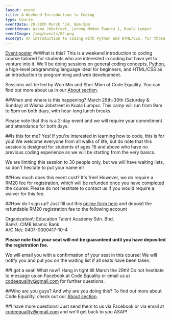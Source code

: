 ```yaml
---
layout: event
title: A Weekend Introduction to Coding
type: Course
eventDate: 29-30th March '14, 9pm-5pm
eventVenue: Wisma Jobstreet, Lorong Medan Tuanku 1, Kuala Lumpur 
eventImage: /img/events/02.png
excerpt: An introduction to coding with Python and HTML/CSS, for those who are curious
---
```


<a class="large" target="_blank" href="/img/events/intro-to-coding-2014.png">Event poster</a>
##What is this?
This is a weekend introduction to coding course tailored for students who are interested in coding but have yet to venture into it. We'll be doing sessions on general coding concepts, <a href="http://python.org">Python</a>, a high-level programming language ideal for beginners, and HTML/CSS as an introduction to programming and web development.

Sessions will be led by Wun Min and Sher Minn of Code Equality. You can find out more about us in our <a href="http://codeequality.org/index.html#about">About section</a>.

##When and where is this happening?
March 29th-30th (Saturday & Sunday) at Wisma Jobstreet in Kuala Lumpur. This camp will run from 9am to 5pm on both days, with hour-long lunch breaks.

Please note that this is a 2-day event and we will require your commitment and attendance for both days.


##Is this for me?
Yes! If you're interested in learning how to code, this is for you! We welcome everyone from all walks of life, but do note that this session is designed for students of ages 16 and above who have no previous coding experience as we will be starting from the very basics.

We are limiting this session to 30 people only, but we will have waiting lists, so don't hesitate to put your name in! 

##How much does this event cost?
It's free! However, we do require a RM20 fee for registration, which will be refunded once you have completed the course. Please do not hestitate to contact us if you would require a waiver for this fee.

##How do I sign up?
Just fill out this  <a href="https://docs.google.com/forms/d/1m7oZ9kchVh1HXeWRJH680J2n-v6HHebSmMmKDnh0mtU/viewform" target="_blank"> online form here</a> and deposit the refundable RM20 registration fee to the following account
<div class="well">
Organization\:  Education Talent Academy Sdn. Bhd.<br/>
Bank\: CIMB Islamic Bank<br/>
A/C No\: 0407-0000417-10-4<br/>
</div>

<strong>Please note that your seat will not be guaranteed until you have deposited the registration fee.</strong>

We will email you with a confirmation of your seat in this course! We will notify you and put you on the waiting list if all seats have been taken.


##I got a seat! What now?
Hang in tight till March the 29th! Do not hestitate to message us on Facebook at Code Equality or email us at <a href="mailto:codeequality@gmail.com">codeequality@gmail.com</a> for further questions.

##Who are you guys? And why are you doing this?
To find out more about Code Equality, check out our <a href="http://codeequality.org/index.html#about">About section</a>. 

##I have more questions!
Just send them to us via Facebook or via email at <a href="mailto:codeequality@gmail.com">codeequality@gmail.com</a> and we'll get back to you ASAP!

